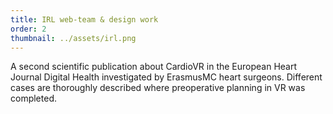 ```yaml
---
title: IRL web-team & design work
order: 2
thumbnail: ../assets/irl.png
---
```


A second scientific publication about CardioVR in the European Heart Journal Digital Health investigated by ErasmusMC heart surgeons. Different cases are thoroughly described where preoperative planning in VR was completed.

